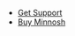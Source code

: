 - [Get Support](http://thespan.ml/wordpress-themes/support/minnosh/)
- [Buy Minnosh](https://themeforest.net)
